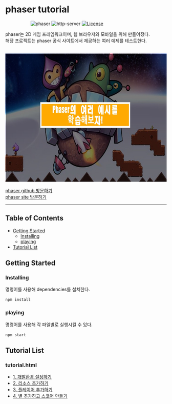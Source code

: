 # phaser tutorial

&nbsp;&nbsp;&nbsp;&nbsp;&nbsp;&nbsp;&nbsp;&nbsp;&nbsp;&nbsp;&nbsp;&nbsp;&nbsp;&nbsp;&nbsp;&nbsp;&nbsp;&nbsp;&nbsp;
![phaser](https://img.shields.io/badge/phaser-v3.55.2+-red.svg)
![http-server](https://img.shields.io/badge/httpserver-v13.0.1+-blue.svg)
[![License](https://img.shields.io/badge/license-MIT-orange.svg)](https://opensource.org/licenses/MIT)

phaser는 2D 게임 프레임워크이며, 웹 브라우저와 모바일을 위해 만들어졌다. <br/>
해당 프로젝트는 phaser 공식 사이트에서 제공하는 여러 예제를 테스트한다.

<br/>

<img src="./md_image/title.jpeg" height="400px" width="100%" />

<a href="https://github.com/photonstorm/phaser"> phaser github 방문하기</a> <br/>
<a href="https://phaser.io/"> phaser site 방문하기</a>

---

## Table of Contents

- [Getting Started](#getting-started)
  - [Installing](#Installing)
  - [playing](#playing)
- [Tutorial List](#tutorial-list)

## Getting Started

### Installing

명령어를 사용해 dependencies를 설치한다.

```
npm install
```

### playing

명령어를 사용해 각 파일별로 실행시킬 수 있다.

```
npm start
```

## Tutorial List

### tutorial.html

- <a href="./tutorial_description/1_default_setting.md">1. 개발환경 설정하기</a>
- <a href="./tutorial_description/2_load_resource.md">2. 리소스 추가하기</a>
- <a href="./tutorial_description/3_add_player.md">3. 플레이어 추가하기</a>
- <a href="./tutorial_description/4_score.md">4. 별 추가하고 스코어 만들기</a>
